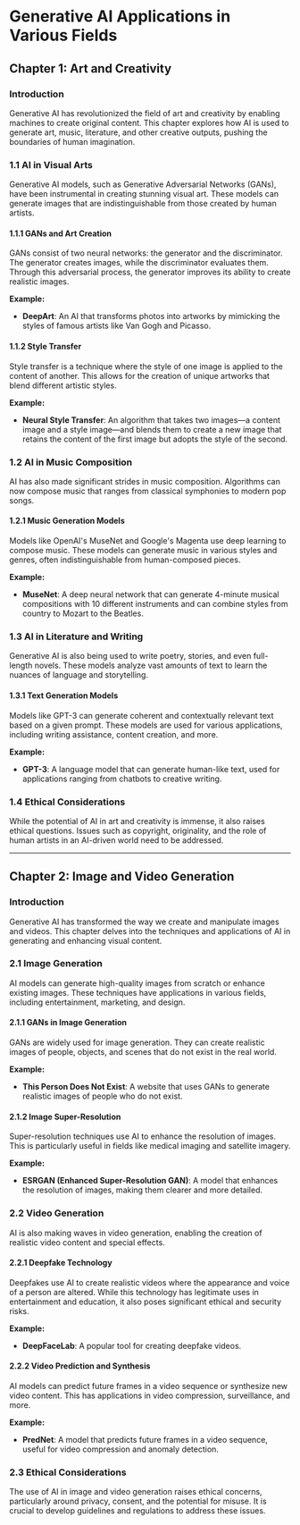 

# Generative AI Applications in Various Fields

## Chapter 1: Art and Creativity

### Introduction
Generative AI has revolutionized the field of art and creativity by enabling machines to create original content. This chapter explores how AI is used to generate art, music, literature, and other creative outputs, pushing the boundaries of human imagination.

### 1.1 AI in Visual Arts
Generative AI models, such as Generative Adversarial Networks (GANs), have been instrumental in creating stunning visual art. These models can generate images that are indistinguishable from those created by human artists.

#### 1.1.1 GANs and Art Creation
GANs consist of two neural networks: the generator and the discriminator. The generator creates images, while the discriminator evaluates them. Through this adversarial process, the generator improves its ability to create realistic images.

**Example:**
- **DeepArt**: An AI that transforms photos into artworks by mimicking the styles of famous artists like Van Gogh and Picasso.

#### 1.1.2 Style Transfer
Style transfer is a technique where the style of one image is applied to the content of another. This allows for the creation of unique artworks that blend different artistic styles.

**Example:**
- **Neural Style Transfer**: An algorithm that takes two images—a content image and a style image—and blends them to create a new image that retains the content of the first image but adopts the style of the second.

### 1.2 AI in Music Composition
AI has also made significant strides in music composition. Algorithms can now compose music that ranges from classical symphonies to modern pop songs.

#### 1.2.1 Music Generation Models
Models like OpenAI's MuseNet and Google's Magenta use deep learning to compose music. These models can generate music in various styles and genres, often indistinguishable from human-composed pieces.

**Example:**
- **MuseNet**: A deep neural network that can generate 4-minute musical compositions with 10 different instruments and can combine styles from country to Mozart to the Beatles.

### 1.3 AI in Literature and Writing
Generative AI is also being used to write poetry, stories, and even full-length novels. These models analyze vast amounts of text to learn the nuances of language and storytelling.

#### 1.3.1 Text Generation Models
Models like GPT-3 can generate coherent and contextually relevant text based on a given prompt. These models are used for various applications, including writing assistance, content creation, and more.

**Example:**
- **GPT-3**: A language model that can generate human-like text, used for applications ranging from chatbots to creative writing.

### 1.4 Ethical Considerations
While the potential of AI in art and creativity is immense, it also raises ethical questions. Issues such as copyright, originality, and the role of human artists in an AI-driven world need to be addressed.

---

## Chapter 2: Image and Video Generation

### Introduction
Generative AI has transformed the way we create and manipulate images and videos. This chapter delves into the techniques and applications of AI in generating and enhancing visual content.

### 2.1 Image Generation
AI models can generate high-quality images from scratch or enhance existing images. These techniques have applications in various fields, including entertainment, marketing, and design.

#### 2.1.1 GANs in Image Generation
GANs are widely used for image generation. They can create realistic images of people, objects, and scenes that do not exist in the real world.

**Example:**
- **This Person Does Not Exist**: A website that uses GANs to generate realistic images of people who do not exist.

#### 2.1.2 Image Super-Resolution
Super-resolution techniques use AI to enhance the resolution of images. This is particularly useful in fields like medical imaging and satellite imagery.

**Example:**
- **ESRGAN (Enhanced Super-Resolution GAN)**: A model that enhances the resolution of images, making them clearer and more detailed.

### 2.2 Video Generation
AI is also making waves in video generation, enabling the creation of realistic video content and special effects.

#### 2.2.1 Deepfake Technology
Deepfakes use AI to create realistic videos where the appearance and voice of a person are altered. While this technology has legitimate uses in entertainment and education, it also poses significant ethical and security risks.

**Example:**
- **DeepFaceLab**: A popular tool for creating deepfake videos.

#### 2.2.2 Video Prediction and Synthesis
AI models can predict future frames in a video sequence or synthesize new video content. This has applications in video compression, surveillance, and more.

**Example:**
- **PredNet**: A model that predicts future frames in a video sequence, useful for video compression and anomaly detection.

### 2.3 Ethical Considerations
The use of AI in image and video generation raises ethical concerns, particularly around privacy, consent, and the potential for misuse. It is crucial to develop guidelines and regulations to address these issues.
